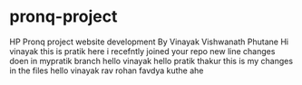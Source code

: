 # pronq-project
HP Pronq project website development 
By Vinayak Vishwanath Phutane 
Hi vinayak this is pratik here
i recefntly joined your repo
new line
changes doen in mypratik branch
hello vinayak
hello pratik thakur 
this is my changes in the files 
hello vinayak rav rohan favdya kuthe ahe
